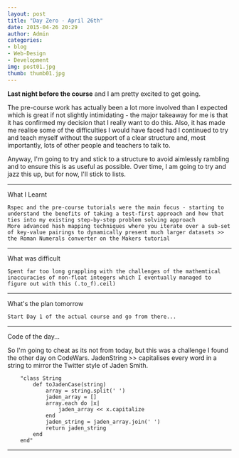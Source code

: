 ```yaml
---
layout: post
title: "Day Zero - April 26th"
date: 2015-04-26 20:29
author: Admin
categories: 
- blog 
- Web-Design
- Development
img: post01.jpg
thumb: thumb01.jpg
---
```


<b>Last night before the course</b> and I am pretty excited to get going.

The pre-course work has actually been a lot more involved than I expected which is great if not slightly intimidating - the major takeaway for me is that it has confirmed my decision that I really want to do this. Also, it has made me realise some of the difficulties I would have faced had I continued to try and teach myself without the support of a clear structure and, most importantly, lots of other people and teachers to talk to.

Anyway, I'm going to try and stick to a structure to avoid aimlessly rambling and to ensure this is as useful as possible. 
Over time, I am going to try and jazz this up, but for now, I'll stick to lists. 

****

What I Learnt

	Rspec and the pre-course tutorials were the main focus - starting to understand the benefits of taking a test-first approach and how that ties into my existing step-by-step problem solving approach
	More advanced hash mapping techniques where you iterate over a sub-set of key-value pairings to dynamically present much larger datasets >> the Roman Numerals converter on the Makers tutorial

****

What was difficult

	Spent far too long grappling with the challenges of the mathemtical inaccuracies of non-float integers which I eventually managed to figure out with this (.to_f).ceil)

****

What's the plan tomorrow

	Start Day 1 of the actual course and go from there...

****

Code of the day...

So I'm going to cheat as its not from today, but this was a challenge I found the other day on CodeWars.
JadenString >> capitalises every word in a string to mirror the Twitter style of Jaden Smith.

		"class String
			def toJadenCase(string)
				array = string.split(' ')
				jaden_array = []
				array.each do |x|
					jaden_array << x.capitalize
				end
				jaden_string = jaden_array.join(' ')
				return jaden_string
			end
		end"

****
<!--more-->



[hampden]: https://github.com/jekyll/jekyll
